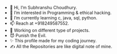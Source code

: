 - 👋 Hi, I’m Subhranshu Choudhury.
- 👀 I’m interested in Programming & ethical hacking.
- 🌱 I’m currently learning c, java, sql, python.
- 📫 Reach at +918249587552.
- 🔨 Working on different type of projects.
- 😈 Punish the Evil.
- ✨ This profile made for my coding journey.
- ✍️ All the Repositories are like digital note of mine.

<!---
SubhranshuSekharChoudhury/SubhranshuSekharChoudhury is a ✨ special ✨ repository because its `README.md` (this file) appears on your GitHub profile.
You can click the Preview link to take a look at your changes.
--->
